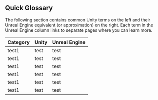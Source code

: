 Quick Glossary
---

The following section contains common Unity terms on the left and their Unreal Engine equivalent (or approximation) on the right. Each term in the Unreal Engine column links to separate pages where you can learn more.

| Category | Unity  | Unreal Engine |
| ------------- | ------------- | ------------- |
| test1 | test | test |
| test1 | test | test |
| test1 | test | test |
| test1 | test | test |
| test1 | test | test |
| test1 | test | test |
